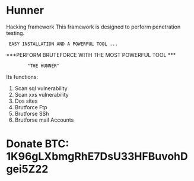 # Hunner
Hacking framework
This framework is designed to perform penetration testing.   
     
     EASY INSTALLATION AND A POWERFUL TOOL ...
***PERFORM BRUTEFORCE WITH THE MOST POWERFUL TOOL *** 

            "THE HUNNER"
       

Its functions:
1) Scan sql vulnerability
2) Scan xxs vulnerability
3) Dos sites
4) Brutforce Ftp
5) Brutforse SSh
6) Brutforse mail Accounts
# Donate BTC: 1K96gLXbmgRhE7DsU33HFBuvohDgei5Z22
